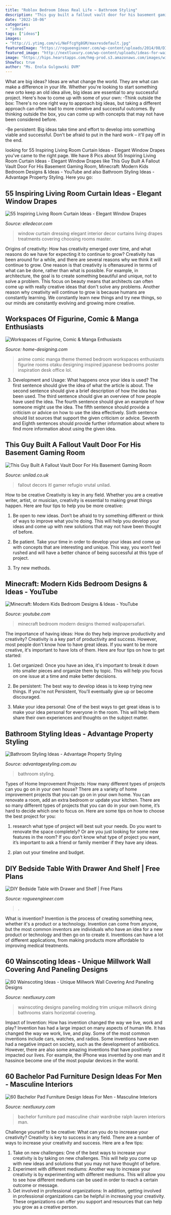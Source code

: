```yaml
---
title: "Roblox Bedroom Ideas Real Life ~ Bathroom Styling"
description: "This guy built a fallout vault door for his basement gaming room"
date: "2022-10-06"
categories:
- "ideas"
tags: ["ideas"]
images:
- "http://i.ytimg.com/vi/NeFfcgYg8GM/maxresdefault.jpg"
featuredImage: "https://rogueengineer.com/wp-content/uploads/2014/08/DIY-Bedside-Table-Plans-Front.jpg"
featured_image: "http://nextluxury.com/wp-content/uploads/ideas-for-wainscoting.jpg"
image: "https://hips.hearstapps.com/hmg-prod.s3.amazonaws.com/images/window-dressing-04-1502120831.jpg?crop=1.00xw:0.748xh;0,0.0583xh&amp;resize=1200:*"
ShowToc: true
author: "Ms. Enola Gulgowski DVM"
---
```



What are big ideas?
Ideas are what change the world. They are what can make a difference in your life. Whether you're looking to start something new orto keep an old idea alive, big ideas are essential to any successful project. Here's how to come up with some of your own: 
-Think outside the box: There's no one right way to approach big ideas, but taking a different approach can often lead to more creative and successful outcomes. By thinking outside the box, you can come up with concepts that may not have been considered before. 

-Be persistent: Big ideas take time and effort to develop into something viable and successful. Don't be afraid to put in the hard work – it'll pay off in the end.

	

		
looking for 55 Inspiring Living Room Curtain Ideas - Elegant Window Drapes you've came to the right page. We have 8 Pics about 55 Inspiring Living Room Curtain Ideas - Elegant Window Drapes like This Guy Built A Fallout Vault Door For His Basement Gaming Room, Minecraft: Modern Kids Bedroom Designs &amp; Ideas - YouTube and also Bathroom Styling Ideas - Advantage Property Styling. Here you go:
		
    
## 55 Inspiring Living Room Curtain Ideas - Elegant Window Drapes

<img loading=lazy src="https://hips.hearstapps.com/hmg-prod.s3.amazonaws.com/images/window-dressing-04-1502120831.jpg?crop=1.00xw:0.748xh;0,0.0583xh&amp;resize=1200:*" onerror="this.onerror=null;this.src='https://tse4.mm.bing.net/th?id=OIP.dCrkZmC9eSIviW-M4Q6VFgHaDt&amp;pid=15.1';" alt="55 Inspiring Living Room Curtain Ideas - Elegant Window Drapes">

_Source: elledecor.com_

>window curtain dressing elegant interior decor curtains living drapes treatments covering choosing rooms master. 

	

Origins of creativity: How has creativity emerged over time, and what reasons do we have for expecting it to continue to grow?
Creativity has been around for a while, and there are several reasons why we think it will continue to grow. One reason is that creativity is oftenasured in terms of what can be done, rather than what is possible. For example, in architecture, the goal is to create something beautiful and unique, not to solve a problem. This focus on beauty means that architects can often come up with really creative ideas that don't solve any problems. Another reason why creativity will continue to grow is because humans are constantly learning. We constantly learn new things and try new things, so our minds are constantly evolving and growing more creative.

    
## Workspaces Of Figurine, Comic &amp; Manga Enthusiasts

<img loading=lazy src="http://cdn.home-designing.com/wp-content/uploads/2012/02/Manga-comic-themed-room.jpg" onerror="this.onerror=null;this.src='https://tse4.mm.bing.net/th?id=OIP.1ppLdRG4G5DDT0d6IloGdAHaFj&amp;pid=15.1';" alt="Workspaces of Figurine, Comic &amp; Manga Enthusiasts">

_Source: home-designing.com_

>anime comic manga theme themed bedroom workspaces enthusiasts figurine rooms otaku designing inspired japanese bedrooms poster inspiration desk office lol. 

	

3. Development and Usage: What happens once your idea is used?
The first sentence should give the idea of what the article is about. The second sentence should give a brief description of how the idea has been used. The third sentence should give an overview of how people have used the idea. The fourth sentence should give an example of how someone might use the idea. The fifth sentence should provide a criticism or advice on how to use the idea effectively. Sixth sentence should list sources that support the given criticism or advice. Seventh and Eighth sentences should provide further information about where to find more information about using the given idea.

    
## This Guy Built A Fallout Vault Door For His Basement Gaming Room

<img loading=lazy src="https://www.unilad.co.uk/wp-content/uploads/2015/10/UNILAD-vQ5tQQQ3.jpg" onerror="this.onerror=null;this.src='https://tse2.mm.bing.net/th?id=OIP.mp91TH-_iV99mQI2aWPsVAHaFj&amp;pid=15.1';" alt="This Guy Built A Fallout Vault Door For His Basement Gaming Room">

_Source: unilad.co.uk_

>fallout decors itl gamer refugio vrutal unilad. 

	

How to be creative
Creativity is key in any field. Whether you are a creative writer, artist, or musician, creativity is essential to making great things happen. Here are four tips to help you be more creative:
1. Be open to new ideas. Don’t be afraid to try something different or think of ways to improve what you’re doing. This will help you develop your ideas and come up with new solutions that may not have been thought of before.

2. Be patient. Take your time in order to develop your ideas and come up with concepts that are interesting and unique. This way, you won’t feel rushed and will have a better chance of being successful at this type of project.

3. Try new methods.

    
## Minecraft: Modern Kids Bedroom Designs &amp; Ideas - YouTube

<img loading=lazy src="http://i.ytimg.com/vi/NeFfcgYg8GM/maxresdefault.jpg" onerror="this.onerror=null;this.src='https://tse3.mm.bing.net/th?id=OIP.6fnvOW7KGTUKdH-lHMV_KgHaEK&amp;pid=15.1';" alt="Minecraft: Modern Kids Bedroom Designs &amp; Ideas - YouTube">

_Source: youtube.com_

>minecraft bedroom modern designs themed wallpapersafari. 

	

The importance of having ideas: How do they help improve productivity and creativity?
Creativity is a key part of productivity and success. However, most people don't know how to have great ideas. If you want to be more creative, it's important to have lots of them. Here are four tips on how to get started:
1. Get organized: Once you have an idea, it's important to break it down into smaller pieces and organize them by topic. This will help you focus on one issue at a time and make better decisions.

2. Be persistent: The best way to develop ideas is to keep trying new things. If you're not Persistent, You'll eventually give up or become discouraged.

3. Make your idea personal: One of the best ways to get great ideas is to make your idea personal for everyone in the room. This will help them share their own experiences and thoughts on the subject matter.

    
## Bathroom Styling Ideas - Advantage Property Styling

<img loading=lazy src="https://advantagestyling.com.au/wp-content/uploads/2015/11/KANGAROO_POINT_HR3.jpg" onerror="this.onerror=null;this.src='https://tse1.mm.bing.net/th?id=OIP.Fv5qFcHZeYwLUT-08EqBJADIEs&amp;pid=15.1';" alt="Bathroom Styling Ideas - Advantage Property Styling">

_Source: advantagestyling.com.au_

>bathroom styling. 

	

Types of Home Improvement Projects: How many different types of projects can you go on in your own house?
There are a variety of home improvement projects that you can go on in your own home. You can renovate a room, add an extra bedroom or update your kitchen. There are so many different types of projects that you can do in your own home, it’s hard to decide which one to focus on. Here are some tips on how to choose the best project for you: 
1. research what type of project will best suit your needs. Do you want to renovate the space completely? Or are you just looking for some new features in the room? If you don’t know what type of project you want, it’s important to ask a friend or family member if they have any ideas. 

2. plan out your timeline and budget.

    
## DIY Bedside Table With Drawer And Shelf | Free Plans

<img loading=lazy src="https://rogueengineer.com/wp-content/uploads/2014/08/DIY-Bedside-Table-Plans-Front.jpg" onerror="this.onerror=null;this.src='https://tse4.mm.bing.net/th?id=OIP.__rHgqIZI5UERSlvVjysEAHaIe&amp;pid=15.1';" alt="DIY Bedside Table with Drawer and Shelf | Free Plans">

_Source: rogueengineer.com_

>. 

	

What is invention?
Invention is the process of creating something new, whether it's a product or a technology. Invention can come from anyone, but the most common inventors are individuals who have an idea for a new product or technology and then go on to create it. Inventions can have a lot of different applications, from making products more affordable to improving medical treatments.

    
## 60 Wainscoting Ideas - Unique Millwork Wall Covering And Paneling Designs

<img loading=lazy src="http://nextluxury.com/wp-content/uploads/ideas-for-wainscoting.jpg" onerror="this.onerror=null;this.src='https://tse3.mm.bing.net/th?id=OIP.lEy5RPBm8SbeoY66nnLiKwAAAA&amp;pid=15.1';" alt="60 Wainscoting Ideas - Unique Millwork Wall Covering And Paneling Designs">

_Source: nextluxury.com_

>wainscoting designs paneling molding trim unique millwork dining bathrooms stairs horizontal covering. 

	

Impact of Invention: How has invention changed the way we live, work and play?
Invention has had a large impact on many aspects of human life. It has changed the way we work, live, and play. Some of the most common inventions include cars, watches, and radios. Some inventions have even had a negative impact on society, such as the development of antibiotics. However, there are also some amazing inventions that have positively impacted our lives. For example, the iPhone was invented by one man and it hassince become one of the most popular devices in the world.

    
## 60 Bachelor Pad Furniture Design Ideas For Men - Masculine Interiors

<img loading=lazy src="http://nextluxury.com/wp-content/uploads/bachelor-pad-furniture-vintage-brown-leather-chair.jpg" onerror="this.onerror=null;this.src='https://tse2.mm.bing.net/th?id=OIP.wtjaloU5_1iiMrNW53B1GAHaJ4&amp;pid=15.1';" alt="60 Bachelor Pad Furniture Design Ideas For Men - Masculine Interiors">

_Source: nextluxury.com_

>bachelor furniture pad masculine chair wardrobe ralph lauren interiors man. 

	

Challenge yourself to be creative: What can you do to increase your creativity?
Creativity is key to success in any field. There are a number of ways to increase your creativity and success. Here are a few tips: 
1. Take on new challenges: One of the best ways to increase your creativity is by taking on new challenges. This will help you come up with new ideas and solutions that you may not have thought of before. 
2. Experiment with different mediums: Another way to increase your creativity is by experimenting with different mediums. This will allow you to see how different mediums can be used in order to reach a certain outcome or message. 
3. Get involved in professional organizations: In addition, getting involved in professional organizations can be helpful in increasing your creativity. These organizations can offer you support and resources that can help you grow as a creative person.

